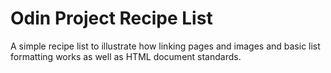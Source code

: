 # Odin Project Recipe List

A simple recipe list to illustrate how linking pages and images and basic list formatting works as well as HTML document standards.

